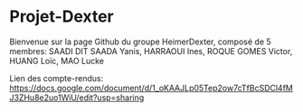 # Projet-Dexter

Bienvenue sur la page Github du groupe HeimerDexter, composé de 5 membres: SAADI DIT SAADA Yanis, HARRAOUI Ines, ROQUE GOMES Victor, HUANG Loïc, MAO Lucke  
  
Lien des compte-rendus: https://docs.google.com/document/d/1_oKAAJLp05Tep2ow7cTfBcSDCl4fMJ3ZHu8e2uo1WiU/edit?usp=sharing